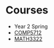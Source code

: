 # Courses
* Year 2 Spring
 * <a href="https://github.com/wangaaron78739/UST-Lecture-Notes/raw/master/Y2%20Spring/COMP5712/main/main.pdf" target="_tag">COMP5712</a>
  * [MATH3322](https://github.com/wangaaron78739/UST-Lecture-Notes/raw/master/Y2%20Spring/MATH3322/main/main.pdf)
